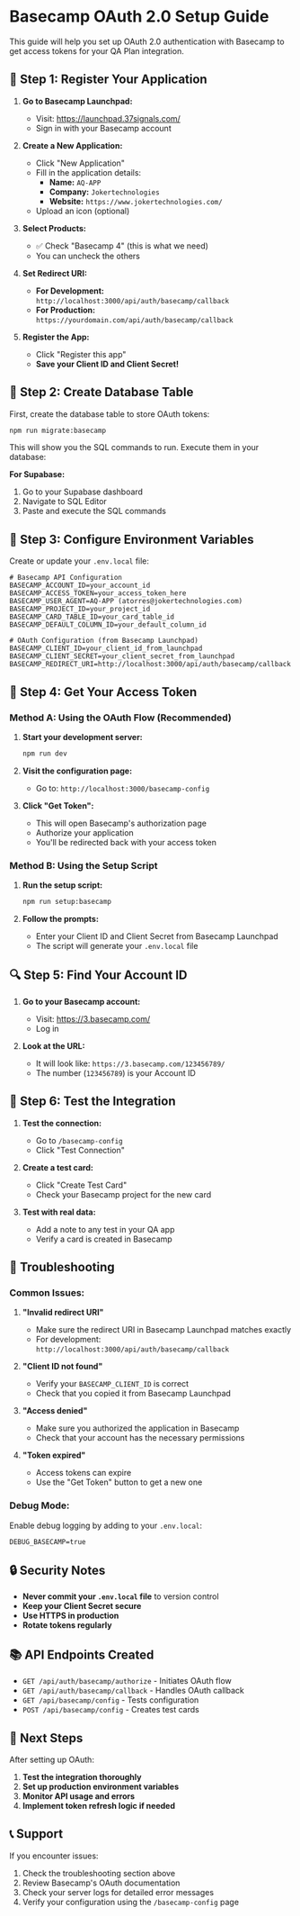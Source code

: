 # Basecamp OAuth 2.0 Setup Guide

This guide will help you set up OAuth 2.0 authentication with Basecamp to get access tokens for your QA Plan integration.

## 🔐 Step 1: Register Your Application

1. **Go to Basecamp Launchpad:**

   - Visit: https://launchpad.37signals.com/
   - Sign in with your Basecamp account

2. **Create a New Application:**

   - Click "New Application"
   - Fill in the application details:
     - **Name:** `AQ-APP`
     - **Company:** `Jokertechnologies`
     - **Website:** `https://www.jokertechnologies.com/`
   - Upload an icon (optional)

3. **Select Products:**

   - ✅ Check "Basecamp 4" (this is what we need)
   - You can uncheck the others

4. **Set Redirect URI:**

   - **For Development:** `http://localhost:3000/api/auth/basecamp/callback`
   - **For Production:** `https://yourdomain.com/api/auth/basecamp/callback`

5. **Register the App:**
   - Click "Register this app"
   - **Save your Client ID and Client Secret!**

## 🔑 Step 2: Create Database Table

First, create the database table to store OAuth tokens:

```bash
npm run migrate:basecamp
```

This will show you the SQL commands to run. Execute them in your database:

**For Supabase:**

1. Go to your Supabase dashboard
2. Navigate to SQL Editor
3. Paste and execute the SQL commands

## 🔑 Step 3: Configure Environment Variables

Create or update your `.env.local` file:

```env
# Basecamp API Configuration
BASECAMP_ACCOUNT_ID=your_account_id
BASECAMP_ACCESS_TOKEN=your_access_token_here
BASECAMP_USER_AGENT=AQ-APP (atorres@jokertechnologies.com)
BASECAMP_PROJECT_ID=your_project_id
BASECAMP_CARD_TABLE_ID=your_card_table_id
BASECAMP_DEFAULT_COLUMN_ID=your_default_column_id

# OAuth Configuration (from Basecamp Launchpad)
BASECAMP_CLIENT_ID=your_client_id_from_launchpad
BASECAMP_CLIENT_SECRET=your_client_secret_from_launchpad
BASECAMP_REDIRECT_URI=http://localhost:3000/api/auth/basecamp/callback
```

## 🚀 Step 4: Get Your Access Token

### Method A: Using the OAuth Flow (Recommended)

1. **Start your development server:**

   ```bash
   npm run dev
   ```

2. **Visit the configuration page:**

   - Go to: `http://localhost:3000/basecamp-config`

3. **Click "Get Token":**
   - This will open Basecamp's authorization page
   - Authorize your application
   - You'll be redirected back with your access token

### Method B: Using the Setup Script

1. **Run the setup script:**

   ```bash
   npm run setup:basecamp
   ```

2. **Follow the prompts:**
   - Enter your Client ID and Client Secret from Basecamp Launchpad
   - The script will generate your `.env.local` file

## 🔍 Step 5: Find Your Account ID

1. **Go to your Basecamp account:**

   - Visit: https://3.basecamp.com/
   - Log in

2. **Look at the URL:**
   - It will look like: `https://3.basecamp.com/123456789/`
   - The number (`123456789`) is your Account ID

## 🧪 Step 6: Test the Integration

1. **Test the connection:**

   - Go to `/basecamp-config`
   - Click "Test Connection"

2. **Create a test card:**

   - Click "Create Test Card"
   - Check your Basecamp project for the new card

3. **Test with real data:**
   - Add a note to any test in your QA app
   - Verify a card is created in Basecamp

## 🔧 Troubleshooting

### Common Issues:

1. **"Invalid redirect URI"**

   - Make sure the redirect URI in Basecamp Launchpad matches exactly
   - For development: `http://localhost:3000/api/auth/basecamp/callback`

2. **"Client ID not found"**

   - Verify your `BASECAMP_CLIENT_ID` is correct
   - Check that you copied it from Basecamp Launchpad

3. **"Access denied"**

   - Make sure you authorized the application in Basecamp
   - Check that your account has the necessary permissions

4. **"Token expired"**
   - Access tokens can expire
   - Use the "Get Token" button to get a new one

### Debug Mode:

Enable debug logging by adding to your `.env.local`:

```env
DEBUG_BASECAMP=true
```

## 🔒 Security Notes

- **Never commit your `.env.local` file** to version control
- **Keep your Client Secret secure**
- **Use HTTPS in production**
- **Rotate tokens regularly**

## 📚 API Endpoints Created

- `GET /api/auth/basecamp/authorize` - Initiates OAuth flow
- `GET /api/auth/basecamp/callback` - Handles OAuth callback
- `GET /api/basecamp/config` - Tests configuration
- `POST /api/basecamp/config` - Creates test cards

## 🎯 Next Steps

After setting up OAuth:

1. **Test the integration thoroughly**
2. **Set up production environment variables**
3. **Monitor API usage and errors**
4. **Implement token refresh logic if needed**

## 📞 Support

If you encounter issues:

1. Check the troubleshooting section above
2. Review Basecamp's OAuth documentation
3. Check your server logs for detailed error messages
4. Verify your configuration using the `/basecamp-config` page
